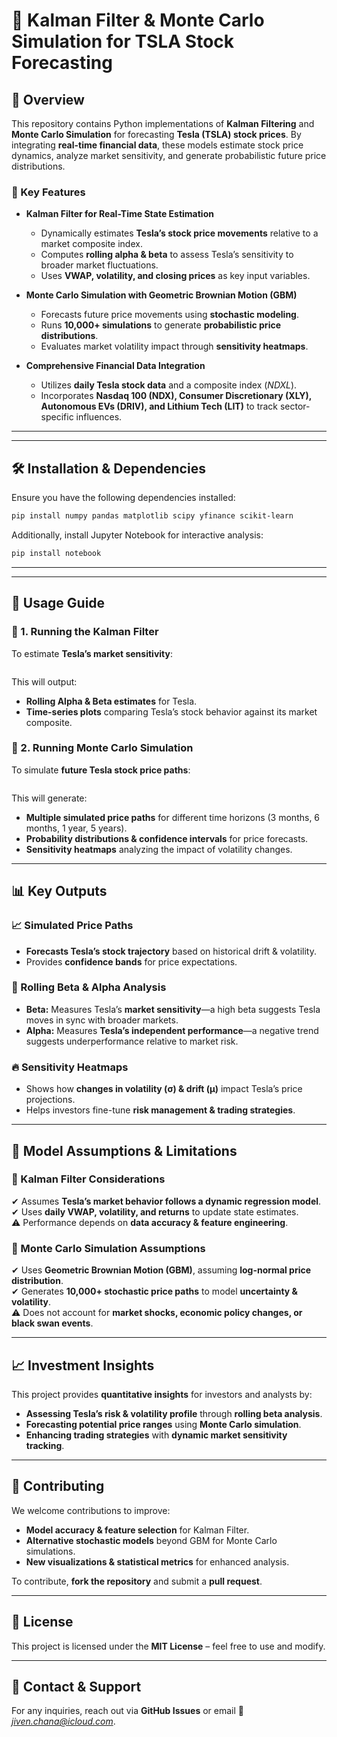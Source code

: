 # 🚀 Kalman Filter & Monte Carlo Simulation for TSLA Stock Forecasting

## 📌 Overview

This repository contains Python implementations of **Kalman Filtering** and **Monte Carlo Simulation** for forecasting **Tesla (TSLA) stock prices**. By integrating **real-time financial data**, these models estimate stock price dynamics, analyze market sensitivity, and generate probabilistic future price distributions.

### 🔹 Key Features
- **Kalman Filter for Real-Time State Estimation**
  - Dynamically estimates **Tesla’s stock price movements** relative to a market composite index.
  - Computes **rolling alpha & beta** to assess Tesla’s sensitivity to broader market fluctuations.
  - Uses **VWAP, volatility, and closing prices** as key input variables.

- **Monte Carlo Simulation with Geometric Brownian Motion (GBM)**
  - Forecasts future price movements using **stochastic modeling**.
  - Runs **10,000+ simulations** to generate **probabilistic price distributions**.
  - Evaluates market volatility impact through **sensitivity heatmaps**.

- **Comprehensive Financial Data Integration**
  - Utilizes **daily Tesla stock data** and a composite index (*NDXL*).
  - Incorporates **Nasdaq 100 (NDX), Consumer Discretionary (XLY), Autonomous EVs (DRIV), and Lithium Tech (LIT)** to track sector-specific influences.

---

---

## 🛠 Installation & Dependencies

Ensure you have the following dependencies installed:

```bash
pip install numpy pandas matplotlib scipy yfinance scikit-learn
```

Additionally, install Jupyter Notebook for interactive analysis:

```bash
pip install notebook
```

---

---

## 🚀 Usage Guide

### 🔹 1. Running the Kalman Filter
To estimate **Tesla’s market sensitivity**:

```bash

```

This will output:
- **Rolling Alpha & Beta estimates** for Tesla.
- **Time-series plots** comparing Tesla’s stock behavior against its market composite.

### 🔹 2. Running Monte Carlo Simulation
To simulate **future Tesla stock price paths**:

```bash

```

This will generate:
- **Multiple simulated price paths** for different time horizons (3 months, 6 months, 1 year, 5 years).
- **Probability distributions & confidence intervals** for price forecasts.
- **Sensitivity heatmaps** analyzing the impact of volatility changes.

---

## 📊 Key Outputs

### 📈 Simulated Price Paths
- **Forecasts Tesla’s stock trajectory** based on historical drift & volatility.
- Provides **confidence bands** for price expectations.

### 🎯 Rolling Beta & Alpha Analysis
- **Beta:** Measures Tesla’s **market sensitivity**—a high beta suggests Tesla moves in sync with broader markets.
- **Alpha:** Measures **Tesla’s independent performance**—a negative trend suggests underperformance relative to market risk.

### 🔥 Sensitivity Heatmaps
- Shows how **changes in volatility (σ) & drift (µ)** impact Tesla’s price projections.
- Helps investors fine-tune **risk management & trading strategies**.

---

## 📌 Model Assumptions & Limitations

### 🔹 Kalman Filter Considerations
✔ Assumes **Tesla’s market behavior follows a dynamic regression model**.  
✔ Uses **daily VWAP, volatility, and returns** to update state estimates.  
⚠ Performance depends on **data accuracy & feature engineering**.

### 🔹 Monte Carlo Simulation Assumptions
✔ Uses **Geometric Brownian Motion (GBM)**, assuming **log-normal price distribution**.  
✔ Generates **10,000+ stochastic price paths** to model **uncertainty & volatility**.  
⚠ Does not account for **market shocks, economic policy changes, or black swan events**.

---

## 📈 Investment Insights

This project provides **quantitative insights** for investors and analysts by:
- **Assessing Tesla’s risk & volatility profile** through **rolling beta analysis**.
- **Forecasting potential price ranges** using **Monte Carlo simulation**.
- **Enhancing trading strategies** with **dynamic market sensitivity tracking**.

---

## 🤝 Contributing

We welcome contributions to improve:
- **Model accuracy & feature selection** for Kalman Filter.
- **Alternative stochastic models** beyond GBM for Monte Carlo simulations.
- **New visualizations & statistical metrics** for enhanced analysis.

To contribute, **fork the repository** and submit a **pull request**.

---

## 📜 License

This project is licensed under the **MIT License** – feel free to use and modify.

---

## 📩 Contact & Support

For any inquiries, reach out via **GitHub Issues** or email 📧 *jiven.chana@icloud.com*.


